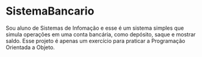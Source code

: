 # SistemaBancario
 Sou aluno de Sistemas de Infomação e esse é um sistema simples que simula operações em uma conta bancária, como depósito, saque e mostrar saldo. Esse projeto é apenas um exercício para praticar a Programação Orientada a Objeto.
